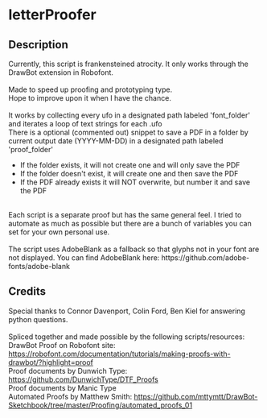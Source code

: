 # letterProofer


## Description
Currently, this script is frankensteined atrocity. 
It only works through the DrawBot extension in Robofont. 
</br> 
</br> 
Made to speed up proofing and prototyping type.
</br> 
Hope to improve upon it when I have the chance.
</br> 
</br> 
It works by collecting every ufo in a designated path labeled 'font_folder' and iterates a loop of text strings for each .ufo
</br>
There is a optional (commented out) snippet to save a PDF in a folder by current output date (YYYY-MM-DD) in a designated path labeled 'proof_folder'
</br> 
- If the folder exists, it will not create one and will only save the PDF
- If the folder doesn't exist, it will create one and then save the PDF
- If the PDF already exists it will NOT overwrite, but number it and save the PDF
</br> 
Each script is a separate proof but has the same general feel.
I tried to automate as much as possible but there are a bunch of variables you can set for your own personal use.
</br> 
</br> 
The script uses AdobeBlank as a fallback so that glyphs not in your font are not displayed. 
You can find AdobeBlank here: https://github.com/adobe-fonts/adobe-blank

## Credits
Special thanks to Connor Davenport, Colin Ford, Ben Kiel for answering python questions.
</br>
</br> 
Spliced together and made possible by the following scripts/resources:
</br> 
DrawBot Proof on Robofont site:
https://robofont.com/documentation/tutorials/making-proofs-with-drawbot/?highlight=proof
</br> 
Proof documents by Dunwich Type:
https://github.com/DunwichType/DTF_Proofs
</br> 
Proof documents by Manic Type
</br> 
Automated Proofs by Matthew Smith:
https://github.com/mttymtt/DrawBot-Sketchbook/tree/master/Proofing/automated_proofs_01
